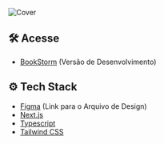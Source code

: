 ![Cover](https://github.com/user-attachments/assets/36fa901b-0428-4a71-a5c8-1a5561eba538)

## 🛠️ Acesse
- [BookStorm](https://bookstorm-wine.vercel.app/) (Versão de Desenvolvimento)

## ⚙️ Tech Stack

- [Figma](https://www.figma.com/design/lKuZkfsmUv2bRckiEtqbuz/BookStorm?node-id=2-2&t=mHzZWVMaxuD8Tqw0-1) (Link para o Arquivo de Design)
- [Next.js](https://nextjs.org/)
- [Typescript](https://www.typescriptlang.org/)
- [Tailwind CSS](https://tailwindcss.com/)
